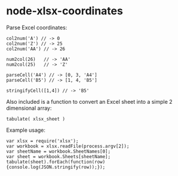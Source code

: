 # node-xlsx-coordinates
Parse Excel coordinates:

	col2num('A') // -> 0
	col2num('Z') // -> 25
	col2num('AA') // -> 26

	num2col(26)   // -> 'AA'
	num2col(25)   // -> 'Z'

	parseCell('A4') // -> [0, 3, 'A4']
	parseCell('B5') // -> [1, 4, 'B5']

	stringifyCell([1,4]) // -> 'B5'

Also included is a function to convert an Excel sheet into a simple 2 dimensional array:

	tabulate( xlsx_sheet )


Example usage:

	var xlsx = require('xlsx');
	var workbook = xlsx.readFile(process.argv[2]);
	var sheetName = workbook.SheetNames[0];
	var sheet = workbook.Sheets[sheetName];
	tabulate(sheet).forEach(function(row){console.log(JSON.stringify(row));});

